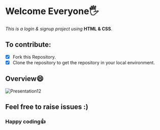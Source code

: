 # Welcome Everyone🖐
*This is a login & signup project using* **HTML & CSS**.

## To contribute:
- [x] Fork this Repository.
- [x] Clone the repository to get the repository in your local environment. 
        
## Overview😄

![Presentation12](https://user-images.githubusercontent.com/87390353/127536080-2bbd68f4-7786-4359-9ca9-31473c0db881.gif)


## **Feel free to raise issues** :)
### Happy coding👍
